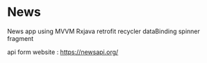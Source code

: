 # News
News app using MVVM Rxjava retrofit recycler dataBinding spinner fragment 

api form website : https://newsapi.org/
